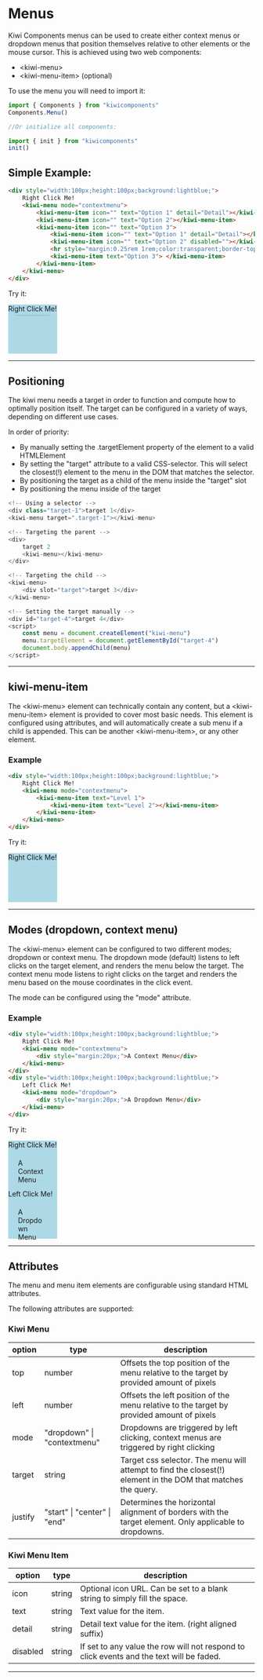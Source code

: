 # Menus

Kiwi Components menus can be used to create either context menus or dropdown menus that position themselves relative to other elements or the mouse cursor. This is achieved using two web components:

-   \<kiwi-menu>
-   \<kiwi-menu-item> (optional)

To use the menu you will need to import it:

```javascript
import { Components } from "kiwicomponents"
Components.Menu()

//Or initialize all components:

import { init } from "kiwicomponents"
init()
```

## Simple Example:

```html
<div style="width:100px;height:100px;background:lightblue;">
	Right Click Me!
	<kiwi-menu mode="contextmenu">
		<kiwi-menu-item icon="" text="Option 1" detail="Detail"></kiwi-menu-item>
		<kiwi-menu-item icon="" text="Option 2"></kiwi-menu-item>
		<kiwi-menu-item icon="" text="Option 3">
			<kiwi-menu-item icon="" text="Option 1" detail="Detail"></kiwi-menu-item>
			<kiwi-menu-item icon="" text="Option 2" disabled=""></kiwi-menu-item>
			<hr style="margin:0.25rem 1rem;color:transparent;border-top:1px solid black;opacity:0.1;" />
			<kiwi-menu-item text="Option 3"> </kiwi-menu-item>
		</kiwi-menu-item>
	</kiwi-menu>
</div>
```

Try it:

<div style="width:100px;height:100px;background:lightblue;-moz-osx-font-smoothing:unset;-webkit-text-size-adjust:unset;">
	Right Click Me!
	<kiwi-menu mode="contextmenu">
		<kiwi-menu-item icon="" text="Option 1" detail="Detail"></kiwi-menu-item>
		<kiwi-menu-item icon="" text="Option 2"></kiwi-menu-item>
		<kiwi-menu-item icon="" text="Option 3">
			<kiwi-menu-item icon="" text="Option 1" detail="Detail"></kiwi-menu-item>
			<kiwi-menu-item icon="" text="Option 2" disabled=""></kiwi-menu-item>
			<hr style="margin:0.25rem 1rem;color:transparent;border-top:1px solid black;opacity:0.1;">
			<kiwi-menu-item text="Option 3"> </kiwi-menu-item>
		</kiwi-menu-item>
	</kiwi-menu>
</div>

---

## Positioning

The kiwi menu needs a target in order to function and compute how to optimally position itself. The target can be configured in a variety of ways, depending on different use cases.

In order of priority:

-   By manually setting the .targetElement property of the element to a valid HTMLElement
-   By setting the "target" attribute to a valid CSS-selector. This will select the closest(!) element to the menu in the DOM that matches the selector.
-   By positioning the target as a child of the menu inside the "target" slot
-   By positioning the menu inside of the target

```javascript
<!-- Using a selector -->
<div class="target-1">target 1</div>
<kiwi-menu target=".target-1"></kiwi-menu>

<!-- Targeting the parent -->
<div>
	target 2
	<kiwi-menu></kiwi-menu>
</div>

<!-- Targeting the child -->
<kiwi-menu>
	<div slot="target">target 3</div>
</kiwi-menu>

<!-- Setting the target manually -->
<div id="target-4">target 4</div>
<script>
	const menu = document.createElement("kiwi-menu")
	menu.targetElement = document.getElementById("target-4")
	document.body.appendChild(menu)
</script>

```

---

## kiwi-menu-item

The \<kiwi-menu> element can technically contain any content, but a \<kiwi-menu-item> element is provided to cover most basic needs. This element is configured using attributes, and will automatically create a sub menu if a child is appended. This can be another \<kiwi-menu-item>, or any other element.

### Example

```html
<div style="width:100px;height:100px;background:lightblue;">
	Right Click Me!
	<kiwi-menu mode="contextmenu">
		<kiwi-menu-item text="Level 1">
			<kiwi-menu-item text="Level 2"></kiwi-menu-item>
		</kiwi-menu-item>
	</kiwi-menu>
</div>
```

Try it:

<div style="width:100px;height:100px;background:lightblue;">
	Right Click Me!
	<kiwi-menu mode="contextmenu">
		<kiwi-menu-item text="Level 1">
			<kiwi-menu-item text="Level 2"></kiwi-menu-item>
		</kiwi-menu-item>
	</kiwi-menu>
</div>

---

## Modes (dropdown, context menu)

The \<kiwi-menu> element can be configured to two different modes; dropdown or context menu. The dropdown mode (default) listens to left clicks on the target element, and renders the menu below the target. The context menu mode listens to right clicks on the target and renders the menu based on the mouse coordinates in the click event.

The mode can be configured using the "mode" attribute.

### Example

```html
<div style="width:100px;height:100px;background:lightblue;">
	Right Click Me!
	<kiwi-menu mode="contextmenu">
		<div style="margin:20px;">A Context Menu</div>
	</kiwi-menu>
</div>
<div style="width:100px;height:100px;background:lightblue;">
	Left Click Me!
	<kiwi-menu mode="dropdown">
		<div style="margin:20px;">A Dropdown Menu</div>
	</kiwi-menu>
</div>
```

Try it:

<div style="width:100px;height:100px;background:lightblue;">
	Right Click Me!
	<kiwi-menu mode="contextmenu">
		<div style="margin:20px;">A Context Menu</div>
	</kiwi-menu>
</div>
<div style="width:100px;height:100px;background:lightblue;">
	Left Click Me!
	<kiwi-menu mode="dropdown">
		<div style="margin:20px;">A Dropdown Menu</div>
	</kiwi-menu>
</div>

---

## Attributes

The menu and menu item elements are configurable using standard HTML attributes.

The following attributes are supported:

### Kiwi Menu

| option      | type                         | description                                                                                                  |
| ----------- | ---------------------------- | ------------------------------------------------------------------------------------------------------------ |
| top         | number                       | Offsets the top position of the menu relative to the target by provided amount of pixels                     |
| left        | number                       | Offsets the left position of the menu relative to the target by provided amount of pixels                    |
| mode        | "dropdown" \| "contextmenu"  | Dropdowns are triggered by left clicking, context menus are triggered by right clicking                      |
| target      | string                       | Target css selector. The menu will attempt to find the closest(!) element in the DOM that matches the query. |
| justify     | "start" \| "center" \| "end" | Determines the horizontal alignment of borders with the target element. Only applicable to dropdowns.        |

### Kiwi Menu Item

| option      | type   | description                                                                              |
| ----------- | ------ | ---------------------------------------------------------------------------------------- |
| icon        | string | Optional icon URL. Can be set to a blank string to simply fill the space.                |
| text        | string | Text value for the item.                                                                 |
| detail      | string | Detail text value for the item. (right aligned suffix)                                   |
| disabled    | string | If set to any value the row will not respond to click events and the text will be faded. |

---
